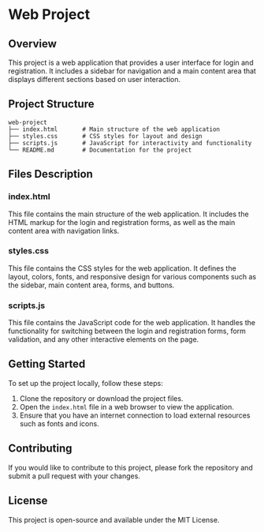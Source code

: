 # Web Project

## Overview
This project is a web application that provides a user interface for login and registration. It includes a sidebar for navigation and a main content area that displays different sections based on user interaction.

## Project Structure
```
web-project
├── index.html       # Main structure of the web application
├── styles.css       # CSS styles for layout and design
├── scripts.js       # JavaScript for interactivity and functionality
└── README.md        # Documentation for the project
```

## Files Description

### index.html
This file contains the main structure of the web application. It includes the HTML markup for the login and registration forms, as well as the main content area with navigation links.

### styles.css
This file contains the CSS styles for the web application. It defines the layout, colors, fonts, and responsive design for various components such as the sidebar, main content area, forms, and buttons.

### scripts.js
This file contains the JavaScript code for the web application. It handles the functionality for switching between the login and registration forms, form validation, and any other interactive elements on the page.

## Getting Started
To set up the project locally, follow these steps:

1. Clone the repository or download the project files.
2. Open the `index.html` file in a web browser to view the application.
3. Ensure that you have an internet connection to load external resources such as fonts and icons.

## Contributing
If you would like to contribute to this project, please fork the repository and submit a pull request with your changes. 

## License
This project is open-source and available under the MIT License.